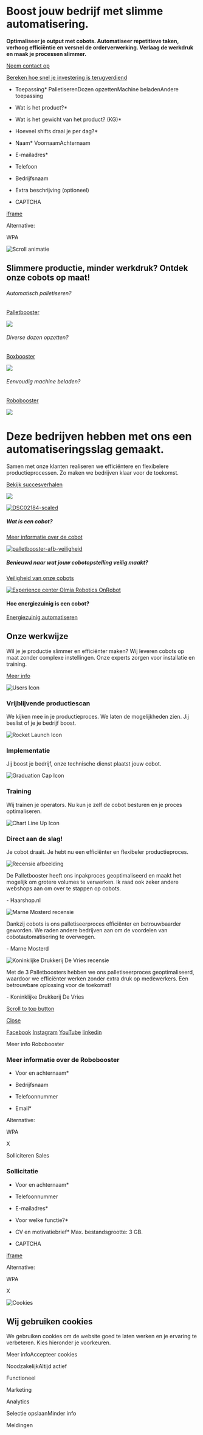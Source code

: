 # Boost jouw bedrijf met slimme automatisering.

**Optimaliseer je output met cobots. Automatiseer repetitieve taken, verhoog efficiëntie en versnel de orderverwerking. Verlaag de werkdruk en maak je processen slimmer.**

[Neem contact op](https://www.olmia-robotics.nl/contact/ "Contact opnemen")

[Bereken hoe snel je investering is terugverdiend](https://www.olmia-robotics.nl/#my_popup "")

- Toepassing\*
PalletiserenDozen opzettenMachine beladenAndere toepassing

- Wat is het product?\*

- Wat is het gewicht van het product? (KG)\*

- Hoeveel shifts draai je per dag?\*

- Naam\*
VoornaamAchternaam

- E-mailadres\*

- Telefoon

- Bedrijfsnaam

- Extra beschrijving (optioneel)

- CAPTCHA




[iframe](https://www.google.com/recaptcha/api2/anchor?ar=1&k=6LfmrMgaAAAAAMNqbt1ppwde2uedVjcbDZ6OP8He&co=aHR0cHM6Ly93d3cub2xtaWEtcm9ib3RpY3Mubmw6NDQz&hl=en&v=jt8Oh2-Ue1u7nEbJQUIdocyd&theme=light&size=normal&cb=28qydn5bxw5u)


Alternative:

WPA

![Scroll animatie](https://www.olmia-robotics.nl/wp-content/uploads/2025/02/scroll-2_1.gif)

## Slimmere productie, minder werkdruk? Ontdek onze cobots op maat!

###### Automatisch palletiseren?

[Palletbooster](https://www.olmia-robotics.nl/sneller-palletiseren-met-een-cobot/ "Palletbooster")

[![](https://www.olmia-robotics.nl/wp-content/uploads/2024/01/palletbooster-afbeelding.png)](https://www.olmia-robotics.nl/sneller-palletiseren-met-een-cobot/)

###### Diverse dozen opzetten?

[Boxbooster](https://www.olmia-robotics.nl/boxbooster/ "Boxbooster")

[![](https://www.olmia-robotics.nl/wp-content/uploads/2024/01/afbeelding-boxbooster-1.png)](https://www.olmia-robotics.nl/boxbooster/)

###### Eenvoudig machine beladen?

[Robobooster](https://www.olmia-robotics.nl/Robobooster/ "Robobooster")

[![](https://www.olmia-robotics.nl/wp-content/uploads/2024/01/afbeelding-robobooster.png)](https://www.olmia-robotics.nl/robobooster/)

# Deze bedrijven hebben met ons een automatiseringsslag gemaakt.

Samen met onze klanten realiseren we efficiëntere en flexibelere productieprocessen. Zo maken we bedrijven klaar voor de toekomst.

[Bekijk succesverhalen](https://www.olmia-robotics.nl/casestudy/ "Casestudies")

![](https://www.olmia-robotics.nl/wp-content/uploads/2025/02/logo-referenties.png)

[![DSC02184-scaled](https://www.olmia-robotics.nl/wp-content/uploads/2025/02/DSC02184-scaled-2-400x250.jpg)](https://www.olmia-robotics.nl/cobot-collaboratieve-robot/)

##### Wat is een cobot?

[Meer informatie over de cobot](https://www.olmia-robotics.nl/cobot-collaboratieve-robot/ "Wat is een cobot?")

[![palletbooster-afb-veiligheid](https://www.olmia-robotics.nl/wp-content/uploads/2025/02/palletbooster-afb-veiligheid-400x250.png)](https://www.olmia-robotics.nl/wat-maakt-een-cobot-veilig/)

##### Benieuwd naar wat jouw cobotopstelling veilig maakt?

[Veiligheid van onze cobots](https://www.olmia-robotics.nl/wat-maakt-een-cobot-veilig/ "Veiligheid Cobot")

[![Experience center Olmia Robotics OnRobot](https://www.olmia-robotics.nl/wp-content/uploads/2022/04/DSC00839-400x250.png)](https://www.olmia-robotics.nl/energiezuinig-automatiseren/)

#### Hoe energiezuinig is een cobot?

[Energiezuinig automatiseren](https://www.olmia-robotics.nl/energiezuinig-automatiseren/ "Energiezuinig automatiseren")

## Onze werkwijze

Wil je je productie slimmer en efficiënter maken? Wij leveren cobots op maat zonder complexe instellingen. Onze experts zorgen voor installatie en training.

[Meer info](https://www.olmia-robotics.nl/over-ons/diensten/ "Meer info over de diensten")

![Users Icon](https://cdn-icons-png.flaticon.com/128/3914/3914353.png)

### Vrijblijvende productiescan

We kijken mee in je productieproces. We laten de mogelijkheden zien. Jij beslist of je je bedrijf boost.

![Rocket Launch Icon](https://cdn-icons-png.flaticon.com/128/6955/6955628.png)

### Implementatie

Jij boost je bedrijf, onze technische dienst plaatst jouw cobot.

![Graduation Cap Icon](https://cdn-icons-png.flaticon.com/128/3914/3914110.png)

### Training

Wij trainen je operators. Nu kun je zelf de cobot besturen en je proces optimaliseren.

![Chart Line Up Icon](https://cdn-icons-png.flaticon.com/128/7653/7653418.png)

### Direct aan de slag!

Je cobot draait. Je hebt nu een efficiënter en flexibeler productieproces.

![Recensie afbeelding](https://www.olmia-robotics.nl/wp-content/uploads/2024/01/test.jpg)

De Palletbooster heeft ons inpakproces geoptimaliseerd en maakt het mogelijk om grotere volumes te verwerken. Ik raad ook zeker andere webshops aan om over te stappen op cobots.


\- Haarshop.nl

![Marne Mosterd recensie](https://www.olmia-robotics.nl/wp-content/uploads/2025/02/marne-testimonial.jpg)

Dankzij cobots is ons palletiseerproces efficiënter en betrouwbaarder geworden. We raden andere bedrijven aan om de voordelen van cobotautomatisering te overwegen.


\- Marne Mosterd

![Koninklijke Drukkerij De Vries recensie](https://www.olmia-robotics.nl/wp-content/uploads/2024/09/vries.png)

Met de 3 Palletboosters hebben we ons palletiseerproces geoptimaliseerd, waardoor we efficiënter werken zonder extra druk op medewerkers. Een betrouwbare oplossing voor de toekomst!


\- Koninklijke Drukkerij De Vries

[Scroll to top button](https://www.olmia-robotics.nl/#)

[Close](https://www.olmia-robotics.nl/#)

[Facebook](https://www.facebook.com/olmiarobotics/) [Instagram](https://www.instagram.com/olmiarobotics/) [YouTube](https://www.youtube.com/channel/UCOHJnJlb-Gn38ve6rNY4nVQ/) [linkedin](https://www.linkedin.com/company/olmia-robotics-bv/)

Meer info Robobooster

### Meer informatie over de Robobooster

- Voor en achternaam\*

- Bedrijfsnaam

- Telefoonnummer

- Email\*


Alternative:

WPA

X

Solliciteren Sales

### Sollicitatie

- Voor en achternaam\*

- Telefoonnummer

- E-mailadres\*

- Voor welke functie?\*

- CV en motivatiebrief\*
Max. bestandsgrootte: 3 GB.

- CAPTCHA




[iframe](https://www.google.com/recaptcha/api2/anchor?ar=1&k=6LfmrMgaAAAAAMNqbt1ppwde2uedVjcbDZ6OP8He&co=aHR0cHM6Ly93d3cub2xtaWEtcm9ib3RpY3Mubmw6NDQz&hl=en&v=jt8Oh2-Ue1u7nEbJQUIdocyd&theme=light&size=normal&cb=yv7gr3rs5fu7)


Alternative:

WPA

X

![Cookies](https://www.olmia-robotics.nl/wp-content/uploads/2025/02/cookiebanner-afb.png)

## Wij gebruiken cookies

We gebruiken cookies om de website goed te laten werken en je ervaring te verbeteren. Kies hieronder je voorkeuren.

Meer infoAccepteer cookies

NoodzakelijkAltijd actief

Functioneel

Marketing

Analytics

Selectie opslaanMinder info

Meldingen